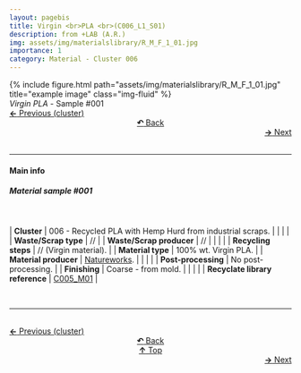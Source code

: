 ```yaml
---
layout: pagebis
title: Virgin <br>PLA <br>(C006_L1_S01)
description: from +LAB (A.R.)
img: assets/img/materialslibrary/R_M_F_1_01.jpg
importance: 1
category: Material - Cluster 006
---
```

<div class="row">
    <div class="col-sm mt-3 mt-md-0">
        {% include figure.html path="assets/img/materialslibrary/R_M_F_1_01.jpg" title="example image" class="img-fluid" %}
    </div>
</div>
<div class="caption">
    <i>Virgin PLA</i> - Sample #001
</div>

<div class="row justify-content-sm-center">
    <div class="col-sm-4 mt-3 mt-md-0" style="text-align:left">
      <a href="/projects/MatLi_C005_L1_S04/" target="_self"><b>←</b> Previous (cluster)</a>
    </div>
    <div class="col-sm-4 mt-3 mt-md-0" style="text-align:center">
  <a href="/materialslibrary/" target="_self"><b>↶</b> Back</a>
    </div>
    <div class="col-sm-4 mt-3 mt-md-0" style="text-align:right">
        <td align="right"><a href="/projects/MatLi_C006_L1_S02/" target="_self"><b>→</b> Next</a></td>
    </div>
</div>
<br>

<hr>
<h4><b>Main info</b></h4>
<h5>Material sample #001</h5>
<br>

| <b>Cluster</b>       | 006 - Recycled PLA with Hemp Hurd from industrial scraps. |
|    |     |
| <b>Waste/Scrap type</b>       | //     |
| <b>Waste/Scrap producer</b>    | //      |
|    |     |
| <b>Recycling steps</b>      | // (Virgin material).     |
| <b>Material type</b>       | 100% wt. Virgin PLA.     |
| <b>Material producer</b>    | [Natureworks](https://www.natureworksllc.com/).    |
|    |     |
| <b>Post-processing</b>   | No post-processing.    |
| <b>Finishing</b>    | Coarse - from mold.   |
|    |     |
| <b>Recyclate library reference</b>    | <a href="/projects/RecLi_C005_M01/" target="_blank">C005_M01</a>     |

<br>
<hr>

<br>
<div class="row justify-content-sm-center">
    <div class="col-sm-3 mt-3 mt-md-0" style="text-align:left">
      <a href="/projects/MatLi_C005_L1_S04/" target="_self"><b>←</b> Previous (cluster)</a>
      </div>
    <div class="col-sm-3 mt-3 mt-md-0" style="text-align:center">
  <a href="/materialslibrary/" target="_self"><b>↶</b> Back</a>
    </div>
    <div class="col-sm-3 mt-3 mt-md-0" style="text-align:center">
  <a href="#" target="_self"><b>↑</b> Top</a>
    </div>
    <div class="col-sm-3 mt-3 mt-md-0" style="text-align:right">
        <td align="right"><a href="/projects/MatLi_C006_L1_S02/" target="_self"><b>→</b> Next</a></td>
    </div>
</div>
